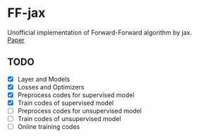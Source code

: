 # FF-jax

Unofficial implementation of Forward-Forward algorithm by jax.  
[Paper](https://arxiv.org/abs/2212.13345)  


## TODO
 - [X] Layer and Models
 - [X] Losses and Optimizers
 - [X] Preprocess codes for supervised model
 - [X] Train codes of supervised model
 - [ ] Preprocess codes for unsupervised model
 - [ ] Train codes of unsupervised model
 - [ ] Online training codes
